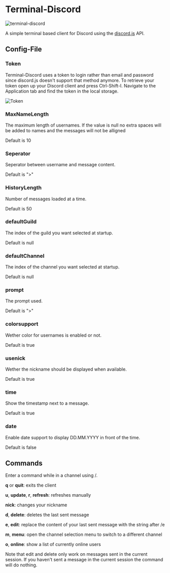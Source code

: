 # Terminal-Discord

![terminal-discord](https://my.mixtape.moe/hblbex.png)

A simple terminal based client for Discord using the [discord.js](https://discord.js.org) API.

## Config-File

### Token

Terminal-Discord uses a token to login rather than email and password since discord.js doesn't support that method anymore.
To retrieve your token open up your Discord client and press Ctrl-Shift-I. Navigate to the Application tab and find the token in the local storage.

![Token](https://my.mixtape.moe/taqhbx.png)

### MaxNameLength

The maximum length of usernames. If the value is null no extra spaces will be added to names and the messages will not be alligned

Default is 10

### Seperator

Seperator between username and message content.

Default is ">"

### HistoryLength

Number of messages loaded at a time.

Default is 50

### defaultGuild

The index of the guild you want selected at startup.

Default is null

### defaultChannel
The index of the channel you want selected at startup.

Default is null

### prompt
The prompt used.

Default is ">"

### colorsupport
Wether color for usernames is enabled or not.

Default is true

### usenick
Wether the nickname should be displayed when available.

Default is true

### time
Show the timestamp next to a message.

Default is true

### date
Enable date support to display DD.MM.YYYY in front of the time.

Default is false


## Commands

Enter a command while in a channel using /.

__q__ or __quit__: exits the client

__u__, __update__, __r__, __refresh__: refreshes manually

__nick__: changes your nickname

__d__, __delete__: deletes the last sent message

__e__, __edit__: replace the content of your last sent message with the string after /e

__m__, __menu__: open the channel selection menu to switch to a different channel

__o__, __online__: show a list of currently online users


Note that edit and delete only work on messages sent in the current session. If you haven't sent a message in the current session the command will do nothing.
